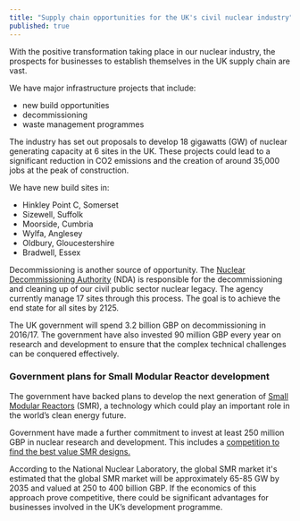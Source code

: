 ```yaml
---
title: "Supply chain opportunities for the UK's civil nuclear industry"
published: true
---
```

With the positive transformation taking place in our nuclear industry, the prospects for businesses to establish themselves in the UK supply chain are vast. 

We have major infrastructure projects that include: 

- new build opportunities
- decommissioning
- waste management programmes

The industry has set out proposals to develop 18 gigawatts (GW) of nuclear generating capacity at 6 sites in the UK. These projects could lead to a significant reduction in CO2 emissions and the creation of around 35,000 jobs at the peak of construction. 

We have new build sites in:

- Hinkley Point C, Somerset
- Sizewell, Suffolk
- Moorside, Cumbria
- Wylfa, Anglesey
- Oldbury, Gloucestershire
- Bradwell, Essex

Decommissioning is another source of opportunity. The [Nuclear Decommissioning Authority](https://www.gov.uk/government/organisations/nuclear-decommissioning-authority) (NDA) is responsible for the decommissioning and cleaning up of our civil public sector nuclear legacy. The agency  currently manage 17 sites through this process. The goal is to achieve the end state for all sites by 2125.

The UK government will spend 3.2 billion GBP on decommissioning in 2016/17. The government have also  invested 90 million GBP every year on research and development to ensure that the complex technical challenges can be conquered effectively. 

### Government plans for Small Modular Reactor development

The government have backed plans to develop the next generation of [Small Modular Reactors](https://www.gov.uk/government/collections/small-modular-reactors) (SMR), a technology which could play an important role in the world’s clean energy future. 

Government have made a further commitment to invest at least 250 million GBP in nuclear research and development. This includes a [competition to find the best value SMR designs.](https://www.gov.uk/government/publications/small-modular-reactors-competition-phase-one)

According to the National Nuclear Laboratory, the global SMR market it's estimated that the global SMR market will be approximately 65-85 GW by 2035 and valued at 250 to 400 billion GBP. If the economics of this approach prove competitive, there could be significant advantages for businesses involved in the UK’s development programme.
